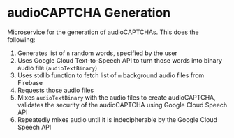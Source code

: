 # audioCAPTCHA Generation

Microservice for the generation of audioCAPTCHAs. This does the following:
1. Generates list of `n` random words, specified by the user
2. Uses Google Cloud Text-to-Speech API to turn those words into binary audio file
(`audioTextBinary`)
3. Uses stdlib function to fetch list of `m` background audio files from Firebase
4. Requests those audio files
5. Mixes `audioTextBinary` with the audio files to create audioCAPTCHA, validates the
security of the audioCAPTCHA using Google Cloud Speech API
6. Repeatedly mixes audio until it is indecipherable by the Google Cloud Speech API
